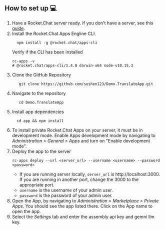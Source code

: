 
<h2 >How to set up 💻</h2>

<ol>
  <li>Have a Rocket.Chat server ready. If you don't have a server, see this <a href="https://developer.rocket.chat/v1/docs/server-environment-setup">guide</a>.</li> 
  <li>Install the Rocket.Chat Apps Engline CLI. 
  
  ``` 
    npm install -g @rocket.chat/apps-cli
  ```
  
  Verify if the CLI has been installed 
  
  ```
  rc-apps -v
# @rocket.chat/apps-cli/1.4.0 darwin-x64 node-v10.15.3
  ```
  </li>
  <li>Clone the GitHub Repository</li>
    
 ```
    git clone https://github.com/sushen123/Demo.TranslateApp.git
 ```
  <li>Navigate to the repository</li>
    
 ```
    cd Demo.TranslateApp
 ```
  
  <li>Install app dependencies</li>
  
  ```
    cd app && npm install
  ```
  
  <li>To install private Rocket.Chat Apps on your server, it must be in development mode. Enable Apps development mode by navigating to <i>Administration > General > Apps</i> and turn on "Enable development mode".</li>
  
  <li>Deploy the app to the server </li>
  
  ```
  rc-apps deploy --url <server_url> --username <username> --password <password>
  ```
  
  - If you are running server locally, `server_url` is http://localhost:3000. If you are running in another port, change the 3000 to the appropriate port.
  - `username` is the username of your admin user.
  - `password` is the password of your admin user.

  <li> Open the App, by navigating to <i>Administration > Marketplace > Private Apps</i>. You should see the app listed there. Click on the App name to open the app.</li>

  <li> Select the <i>Settings</i> tab and enter the assembly api key and gemni llm key. </li>

</ol>